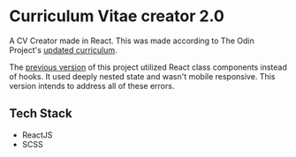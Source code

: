 # Curriculum Vitae creator 2.0

A CV Creator made in React. This was made according to The Odin Project's [updated curriculum](https://www.theodinproject.com/lessons/node-path-react-new-cv-application).

The [previous version](https://github.com/DrantDumani/cv-app) of this project utilized React class components instead of hooks. It used deeply nested state and wasn't mobile responsive. This version intends to address all of these errors.

## Tech Stack

- ReactJS
- SCSS

